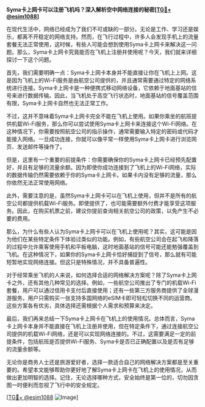 **Syma卡上网卡可以注册飞机吗？深入解析空中网络连接的秘密[[TG💪+ @esim1088](https://t.me/s/esim1088)]**

在现代生活中，网络已经成为了我们不可或缺的一部分。无论是工作、学习还是娱乐，都离不开稳定的网络支持。然而，在飞行过程中，许多人会发现手机上的流量套餐无法正常使用，这时候，有些人可能会想到使用Syma卡上网卡来解决这一问题。那么，Syma卡上网卡究竟能否在飞机上注册并使用呢？今天，我们就来详细探讨一下这个问题。

首先，我们需要明确一点：Syma卡上网卡本身并不能直接让你在飞机上上网。这是因为飞机上的Wi-Fi服务是由航空公司提供的，并且通常需要通过特定的网络系统进行连接。Syma卡上网卡是一种便携式移动网络设备，它依赖于地面基站的信号来进行数据传输。因此，当飞机处于高空飞行状态时，地面基站的信号覆盖范围有限，Syma卡上网卡自然也无法正常工作。

不过，这并不意味着Syma卡上网卡完全不能在飞机上使用。如果你乘坐的航班提供机载Wi-Fi服务，那么你可以尝试使用Syma卡上网卡来连接这个Wi-Fi网络。在这种情况下，你需要按照航空公司的指示操作，通常需要输入特定的密码或代码才能接入网络。一旦成功连接，你就可以像平常一样使用Syma卡上网卡进行浏览网页、发送邮件等操作了。

但是，这里有一个重要的前提条件：你需要确保你的Syma卡上网卡已经预先配置好，并且有足够的流量余额。因为即使你成功连接到了飞机上的Wi-Fi网络，实际的数据传输仍然需要依赖于你的Syma卡上网卡。如果卡内没有足够的流量，那么你依然无法正常使用网络。

此外，需要注意的是，虽然Syma卡上网卡可以在飞机上使用，但并不是所有的航空公司都提供机载Wi-Fi服务。即使提供了，也可能需要额外付费才能享受这项服务。因此，在购买机票之前，建议你提前查询相关航空公司的政策，以免产生不必要的费用。

那么，为什么有些人认为Syma卡上网卡可以在飞机上使用呢？其实，这可能是因为他们在某些特定条件下体验过类似的功能。例如，有些航空公司会在起飞和降落的过程中允许乘客使用手机和平板电脑，这时地面基站的信号可能还能勉强覆盖到飞机。在这种情况下，如果你的Syma卡上网卡恰好捕捉到了信号，那么就有可能短暂地实现网络连接。但这只是特殊情况，并不具备普遍性。

对于经常乘坐飞机的人来说，如何选择合适的网络解决方案呢？除了Syma卡上网卡之外，还有其他几种常见的选择。例如，一些航空公司推出了专门的机载Wi-Fi套餐，用户可以通过信用卡支付后直接使用；还有一些第三方服务商提供了全球漫游服务，用户只需购买一张支持多国网络的eSIM卡即可轻松切换不同的运营商。这些方案各有优劣，具体选择还需根据个人需求和预算来决定。

最后，我们再来总结一下Syma卡上网卡在飞机上的使用情况。总体而言，Syma卡上网卡本身并不能直接在飞机上注册并使用，但在特定条件下，通过连接航空公司提供的机载Wi-Fi网络，还是可以实现网络连接的。不过，这需要满足一定的前提条件，包括航班是否提供Wi-Fi服务、Syma卡是否已正确配置以及是否有足够的流量余额等。

无论你是商务人士还是旅游爱好者，选择一款适合自己的网络解决方案都是至关重要的。希望本文能够帮助你更好地了解Syma卡上网卡在飞机上的使用情况，从而做出更加明智的选择。记住，无论选择哪种方式，安全始终是第一位的，切勿因贪图一时便利而忽视了飞行中的安全规定。

[[TG💪+ @esim1088](https://t.me/s/esim1088) ![Image](https://i.postimg.cc/4NQfJmqS/Snipaste-2025-05-13-00-14-12.png)]